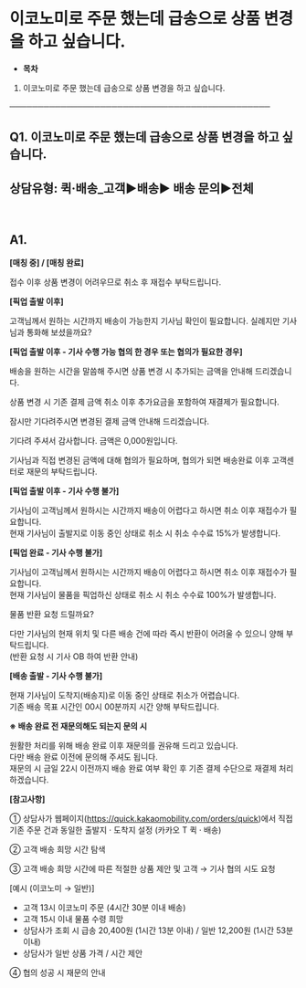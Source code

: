 # 이코노미로 주문 했는데 급송으로 상품 변경을 하고 싶습니다.

* **목차**

1. 이코노미로 주문 했는데 급송으로 상품 변경을 하고 싶습니다.

──────────────────────────────────────────────

**Q1. 이코노미로 주문 했는데 급송으로 상품 변경을 하고 싶습니다.**
-----------------------------------------

상담유형: 퀵·배송\_고객▶**배송**▶ 배송 문의▶전체
-------------------------------

 

**A1.**
-------

**[매칭 중] / [매칭 완료]**

접수 이후 상품 변경이 어려우므로 취소 후 재접수 부탁드립니다.

**[픽업 출발 이후]**

고객님께서 원하는 시간까지 배송이 가능한지 기사님 확인이 필요합니다. 실례지만 기사님과 통화해 보셨을까요?

**[픽업 출발 이후 - 기사 수행 가능 협의 한 경우 또는 협의가 필요한 경우]**

배송을 원하는 시간을 말씀해 주시면 상품 변경 시 추가되는 금액을 안내해 드리겠습니다.

상품 변경 시 기존 결제 금액 취소 이후 추가요금을 포함하여 재결제가 필요합니다.

잠시만 기다려주시면 변경된 결제 금액 안내해 드리겠습니다.

기다려 주셔서 감사합니다. 금액은 0,000원입니다.

기사님과 직접 변경된 금액에 대해 협의가 필요하며, 협의가 되면 배송완료 이후 고객센터로 재문의 부탁드립니다.

**[픽업 출발 이후 - 기사 수행 불가]**

기사님이 고객님께서 원하시는 시간까지 배송이 어렵다고 하시면 취소 이후 재접수가 필요합니다.  
현재 기사님이 출발지로 이동 중인 상태로 취소 시 취소 수수료 15%가 발생합니다.

**[픽업 완료 - 기사 수행 불가]**

기사님이 고객님께서 원하시는 시간까지 배송이 어렵다고 하시면 취소 이후 재접수가 필요합니다.  
현재 기사님이 물품을 픽업하신 상태로 취소 시 취소 수수료 100%가 발생합니다.

물품 반환 요청 드릴까요?

다만 기사님의 현재 위치 및 다른 배송 건에 따라 즉시 반환이 어려울 수 있으니 양해 부탁드립니다.  
(반환 요청 시 기사 OB 하여 반환 안내)

**[배송 출발 - 기사 수행 불가]**

현재 기사님이 도착지(배송지)로 이동 중인 상태로 취소가 어렵습니다.  
기존 배송 목표 시간인 00시 00분까지 시간 양해 부탁드립니다.

**※ 배송 완료 전 재문의해도 되는지 문의 시**

원활한 처리를 위해 배송 완료 이후 재문의를 권유해 드리고 있습니다.  
다만 배송 완료 이전에 문의해 주셔도 됩니다.  
재문의 시 금일 22시 이전까지 배송 완료 여부 확인 후 기존 결제 수단으로 재결제 처리 하겠습니다.

**[참고사항]**

① 상담사가 웹페이지(https://quick.kakaomobility.com/orders/quick)에서 직접 기존 주문 건과 동일한 출발지 · 도착지 설정 (카카오 T 퀵 · 배송)

② 고객 배송 희망 시간 탐색

③ 고객 배송 희망 시간에 따른 적절한 상품 제안 및 고객 → 기사 협의 시도 요청

[예시 (이코노미 → 일반)]

* 고객 13시 이코노미 주문 (4시간 30분 이내 배송)
* 고객 15시 이내 물품 수령 희망
* 상담사가 조회 시 급송 20,400원 (1시간 13분 이내) / 일반 12,200원 (1시간 53분 이내)
* 상담사가 일반 상품 가격 / 시간 제안

④ 협의 성공 시 재문의 안내